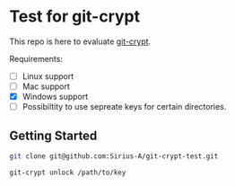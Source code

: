# Test for git-crypt

This repo is here to evaluate [git-crypt](https://github.com/AGWA/git-crypt).

Requirements:

- [ ] Linux support
- [ ] Mac support
- [x] Windows support
- [ ] Possibiltity to use sepreate keys for certain directories.

## Getting Started

```sh
git clone git@github.com:Sirius-A/git-crypt-test.git

git-crypt unlock /path/to/key
```


